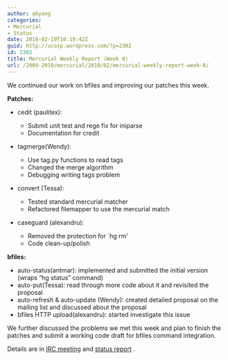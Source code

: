 ```yaml
---
author: q6yang
categories:
- Mercurial
- Status
date: 2010-02-19T16:19:42Z
guid: http://ucosp.wordpress.com/?p=2302
id: 2302
title: Mercurial Weekly Report (Week 8)
url: /2009-2010/mercurial/2010/02/mercurial-weekly-report-week-8/
---
```


We continued our work on bfiles and improving our patches this week.

**Patches:**

  * cedit (paulitex): 
      * Submit unit test and rege fix for iniparse
      * Documentation for credit

  * tagmerge(Wendy): 
      * Use tag.py functions to read tags
      * Changed the merge algorithm
      * Debugging writing tags problem

  * convert (Tessa): 
      * Tested standard mercurial matcher
      * Refactored filemapper to use the mercurial match

  * caseguard (alexandru): 
      * Removed the protection for \`hg rm&#8217;
      * Code clean-up/polish

**bfiles:**

  * auto-status(antmar): implemented and submitted the initial version (wraps &#8220;hg status&#8221; command)
  * auto-put(Tessa): read through more code about it and revisited the proposal
  * auto-refresh & auto-update (Wendy): created detailed proposal on the mailing list and discussed about the proposal
  * bfiles HTTP upload(alexandru): started investigate this issue

We further discussed the problems we met this week and plan to finish the patches and submit a working code draft for bfiles command integration.

Details are in [IRC meeting](https://ucosp.fogbugz.com/default.asp?W6) and [status report](https://ucosp.fogbugz.com/default.asp?W34) .